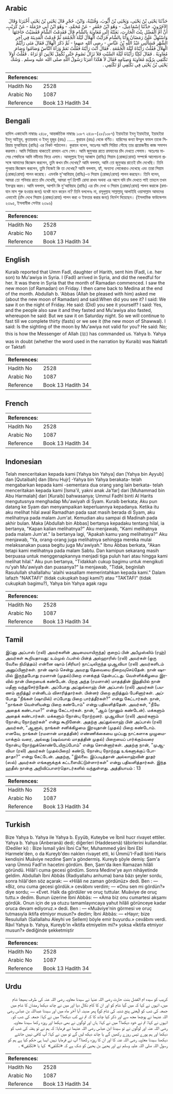 ## Arabic


<div dir="rtl" lang="ar" style={{fontSize:'larger',backgroundColor:'#f8f9fa',padding:20}}>
حَدَّثَنَا يَحْيَى بْنُ يَحْيَى، وَيَحْيَى بْنُ أَيُّوبَ، وَقُتَيْبَةُ، وَابْنُ، حُجْرٍ قَالَ يَحْيَى بْنُ يَحْيَى أَخْبَرَنَا وَقَالَ الآخَرُونَ، حَدَّثَنَا إِسْمَاعِيلُ، - وَهُوَ ابْنُ جَعْفَرٍ - عَنْ مُحَمَّدٍ، - وَهُوَ ابْنُ أَبِي حَرْمَلَةَ - عَنْ كُرَيْبٍ، أَنَّ أُمَّ الْفَضْلِ بِنْتَ الْحَارِثِ، بَعَثَتْهُ إِلَى مُعَاوِيَةَ بِالشَّامِ قَالَ فَقَدِمْتُ الشَّامَ فَقَضَيْتُ حَاجَتَهَا وَاسْتُهِلَّ عَلَىَّ رَمَضَانُ وَأَنَا بِالشَّامِ فَرَأَيْتُ الْهِلاَلَ لَيْلَةَ الْجُمُعَةِ ثُمَّ قَدِمْتُ الْمَدِينَةَ فِي آخِرِ الشَّهْرِ فَسَأَلَنِي عَبْدُ اللَّهِ بْنُ عَبَّاسٍ - رضى الله عنهما - ثُمَّ ذَكَرَ الْهِلاَلَ فَقَالَ مَتَى رَأَيْتُمُ الْهِلاَلَ فَقُلْتُ رَأَيْنَاهُ لَيْلَةَ الْجُمُعَةِ ‏.‏ فَقَالَ أَنْتَ رَأَيْتَهُ فَقُلْتُ نَعَمْ وَرَآهُ النَّاسُ وَصَامُوا وَصَامَ مُعَاوِيَةُ ‏.‏ فَقَالَ لَكِنَّا رَأَيْنَاهُ لَيْلَةَ السَّبْتِ فَلاَ نَزَالُ نَصُومُ حَتَّى نُكْمِلَ ثَلاَثِينَ أَوْ نَرَاهُ ‏.‏ فَقُلْتُ أَوَلاَ تَكْتَفِي بِرُؤْيَةِ مُعَاوِيَةَ وَصِيَامِهِ فَقَالَ لاَ هَكَذَا أَمَرَنَا رَسُولُ اللَّهِ صلى الله عليه وسلم ‏.‏ وَشَكَّ يَحْيَى بْنُ يَحْيَى فِي نَكْتَفِي أَوْ تَكْتَفِي ‏.‏
</div>
<div style={{backgroundColor:'#f8f9fa',padding:20, marginBottom: 10}}><table> <thead> <tr> <th>References:</th> <th></th> </tr> </thead> <tbody><tr><td>Hadith No</td><td>2528</td></tr><tr><td>Arabic No</td><td>1087</td></tr><tr><td>Reference</td><td>Book 13 Hadith 34</td></tr></tbody></table></div>

## Bengali


<div dir="ltr" lang="bn" style={{fontSize:'larger',backgroundColor:'#f8f9fa',padding:20}}>
হাদিস একাডেমি নাম্বারঃ ২৪১৮, আন্তর্জাতিক নাম্বারঃ ১০৮৭ ২৪১৮-(২৮/১০৮৭) ইয়াহইয়া ইবনু ইয়াহইয়া, ইয়াহইয়া ইবনু আইয়ুব, কুতায়বাহ ও ইবনু হুজুর (রহঃ) ...... কুরায়ব (রহঃ) থেকে বর্ণিত। হারিসের কন্যা উম্মুল ফাযল তাকে সিরিয়ায় মুআবিয়াহ (রাযিঃ) এর নিকট পাঠালেন। কুরায়ব বলেন, অতঃপর আমি সিরিয়া পৌছে তার প্রয়োজনীয় কাজ সমাপন করলাম। আমি সিরিয়ায় থাকতেই রমযান এসে গেল। আমি জুমুআর রাতে রমযানের চাঁদ দেখতে পেলাম। অতঃপর মাসের শেষদিকে আমি মদীনায় ফিরে এলাম। আবদুল্লাহ ইবনু আব্বাস (রাযিঃ) সিয়াম (রোজা/রোযা) সম্পর্কে আলোচনা প্রসঙ্গে আমাদের জিজ্ঞেস করলেন, তুমি কখন চাঁদ দেখেছ? আমি বললাম, আমি তো জুমুআর রাতেই চাঁদ দেখেছি। তিনি পুনরায় জিজ্ঞেস করলেন, তুমি নিজেই কি তা দেখেছ? আমি বললাম, হ্যাঁ, অন্যান্য লোকেরাও দেখেছে এবং তারা সিয়াম (রোজা/রোযা) পালন করেছে। এমনকি মু'আবিয়াহ্ (রাযিঃ)-ও সিয়াম (রোজা/রোযা) পালন করছেন। তিনি বলেন, আমরা তো শনিবার রাতে চাঁদ দেখেছি, আমরা পূর্ণ ত্রিশটি রোযা রাখব অথবা এর আগে যদি চাঁদ দেখতে পাই তাহলে তখন ইফত্বার করব। আমি বললাম, আপনি কি মু'আবিয়াহ (রাযিঃ) এর চাঁদ দেখা ও সিয়াম (রোজা/রোযা) পালন করাকে (রমাযান মাস শুরু হওয়ার জন্য) যথেষ্ট মনে করেন না? তিনি বললেনঃ না, রসূলুল্লাহ সাল্লাল্লাহু আলাইহি ওয়াসাল্লাম আমাদের এভাবেই (চাঁদ দেখে সিয়াম (রোজা/রোযা) পালন করা ও ইফতার করার জন্য) নির্দেশ দিয়েছেন। (ইসলামিক ফাউন্ডেশন ২৩৯৫, ইসলামীক সেন্টার ২৩৯৬)
</div>
<div style={{backgroundColor:'#f8f9fa',padding:20, marginBottom: 10}}><table> <thead> <tr> <th>References:</th> <th></th> </tr> </thead> <tbody><tr><td>Hadith No</td><td>2528</td></tr><tr><td>Arabic No</td><td>1087</td></tr><tr><td>Reference</td><td>Book 13 Hadith 34</td></tr></tbody></table></div>

## English


<div dir="ltr" lang="en" style={{fontSize:'larger',backgroundColor:'#f8f9fa',padding:20}}>
Kuraib reported that Umm Fadl, daughter of Harith, sent him (Fadl, i.e. her son) to Mu'awiya in Syria. I (Fadl) arrived in Syria, and did the needful for her. It was there in Syria that the month of Ramadan commenced. I saw the new moon (of Ramadan) on Friday. I then came back to Medina at the end of the month. Abdullah b. 'Abbas (Allah be pleased with him) asked me (about the new moon of Ramadan) and said:When did you see it? I said: We saw it on the night of Friday. He said: (Did) you see it yourself? I said: Yes, and the people also saw it and they fasted and Mu'awiya also fasted, whereupon he said: But we saw it on Saturday night. So we will continue to fast till we complete thirty (fasts) or we see it (the new moon of Shawwal). I said: Is the sighting of the moon by Mu'awiya not valid for you? He said: No; this is how the Messenger of Allah (ﷺ) has commanded us. Yahya b. Yahya was in doubt (whether the word used in the narration by Kuraib) was Naktafi or Taktafi
</div>
<div style={{backgroundColor:'#f8f9fa',padding:20, marginBottom: 10}}><table> <thead> <tr> <th>References:</th> <th></th> </tr> </thead> <tbody><tr><td>Hadith No</td><td>2528</td></tr><tr><td>Arabic No</td><td>1087</td></tr><tr><td>Reference</td><td>Book 13 Hadith 34</td></tr></tbody></table></div>

## French


<div dir="ltr" lang="fr" style={{fontSize:'larger',backgroundColor:'#f8f9fa',padding:20}}>

</div>
<div style={{backgroundColor:'#f8f9fa',padding:20, marginBottom: 10}}><table> <thead> <tr> <th>References:</th> <th></th> </tr> </thead> <tbody><tr><td>Hadith No</td><td>2528</td></tr><tr><td>Arabic No</td><td>1087</td></tr><tr><td>Reference</td><td>Book 13 Hadith 34</td></tr></tbody></table></div>

## Indonesian


<div dir="ltr" lang="id" style={{fontSize:'larger',backgroundColor:'#f8f9fa',padding:20}}>
Telah menceritakan kepada kami [Yahya bin Yahya] dan [Yahya bin Ayyub] dan [Qutaibah] dan [Ibnu Hujr] -Yahya bin Yahya berakata- telah mengabarkan kepada kami -sementara dua orang yang lain berkata- telah menceritakan kepada kami [Isma'il, yakni anak Ja'far] dari [Muhammad bin Abu Harmalah] dari [Kuraib] bahwasanya; Ummul Fadhl binti Al Harits mengutusnya menghadap Mu'awiyah di Syam. Kuraib berkata; Aku pun datang ke Syam dan menyampaikan keperluannya kepadanya. Ketika itu aku melihat hilal awal Ramadhan pada saat masih berada di Syam, aku melihatnya pada malam Jum'at. Kemudian aku sampai di Madinah pada akhir bulan. Maka [Abdullah bin Abbas] bertanya kepadaku tentang hilal, ia bertanya, "Kapan kalian melihatnya?" Aku menjawab, "Kami melihatnya pada malam Jum'at." Ia bertanya lagi, "Apakah kamu yang melihatnya?" Aku menjawab, "Ya, orang-orang juga melihatnya sehingga mereka mulai melaksanakan puasa begitu juga Mu'awiyah." Ibnu Abbas berkata, "Akan tetapi kami melihatnya pada malam Sabtu. Dan kamipun sekarang masih berpuasa untuk menggenapkannya menjadi tiga puluh hari atau hingga kami melihat hilal." Aku pun bertanya, "Tidakkah cukup bagimu untuk mengikuti ru'yah Mu'awiyah dan puasanya?" Ia menjawab, "Tidak, beginilah Rasulullah shallallahu 'alaihi wasallam memerintahkan kepada kami." Dalam lafazh "NAKTAFI" (tidak cukupkah bagi kami?) atau "TAKTAFI" (tidak cukupkah bagimu?), Yahya bin Yahya agak ragu
</div>
<div style={{backgroundColor:'#f8f9fa',padding:20, marginBottom: 10}}><table> <thead> <tr> <th>References:</th> <th></th> </tr> </thead> <tbody><tr><td>Hadith No</td><td>2528</td></tr><tr><td>Arabic No</td><td>1087</td></tr><tr><td>Reference</td><td>Book 13 Hadith 34</td></tr></tbody></table></div>

## Tamil


<div dir="ltr" lang="ta" style={{fontSize:'larger',backgroundColor:'#f8f9fa',padding:20}}>
இப்னு அப்பாஸ் (ரலி) அவர்களின் அடிமையாயிருந்த) குறைப் பின் அபீமுஸ்லிம் (ரஹ்) அவர்கள் கூறியதாவது: உம்முல் ஃபள்ல் பின்த் அல்ஹாரிஸ் (ரலி) அவர்கள் (ஒரு வேலை நிமித்தம்) என்னை ஷாம் (சிரியா) நாட்டிலிருந்த முஆவியா (ரலி) அவர்களிடம் அனுப்பினார்கள். நான் ஷாம் சென்று அவரது தேவையை நிறைவுசெய்தேன். நான் ஷாமில் இருந்தபோது ரமளான் (முதல்)பிறை எனக்குத் தென்பட்டது. வெள்ளிக்கிழமை இரவில் நான் பிறையைக் கண்டேன். பிறகு அந்த (ரமளான்) மாதத்தின் இறுதியில் நான் மதீனா வந்துசேர்ந்தேன். அப்போது அப்துல்லாஹ் பின் அப்பாஸ் (ரலி) அவர்கள் (பயணம் குறித்து) என்னிடம் விசாரித்தார்கள். பின்னர் பிறை குறித்தும் பேசினார்கள். அப்போது "நீங்கள் (ஷாமில்) எப்போது பிறை பார்த்தீர்கள்?" என்று கேட்டார்கள். நான், "நாங்கள் வெள்ளியன்று பிறை கண்டோம்" என்று பதிலளித்தேன். அவர்கள், "நீயே அதைக் கண்டாயா?" என்று கேட்டார்கள். நான், "ஆம் (நானும் கண்டேன்). மக்களும் அதைக் கண்டார்கள். மக்களும் நோன்பு நோற்றனர். முஆவியா (ரலி) அவர்களும் நோன்பு நோற்றார்கள்" என்று கூறினேன். அதற்கு அப்துல்லாஹ் பின் அப்பாஸ் (ரலி) அவர்கள், "ஆனால், நாங்கள் சனிக்கிழமை இரவுதான் (முதல்) பிறை கண்டோம். எனவே, நாங்கள் (ரமளான் மாதத்தின்) எண்ணிக்கையை முப்பது நாட்களாக முழுமையாக்கும் வரை, அல்லது (ஷவ்வால் மாதத்தின் முதல்) பிறையைப் பார்க்கும்வரை நோன்பு நோற்றுக்கொண்டேயிருப்போம்" என்று சொன்னார்கள். அதற்கு நான், "முஆவியா (ரலி) அவர்கள் (முதல்பிறை) கண்டு, நோன்பு நோற்றது உங்களுக்குப் போதாதா?" என்று கேட்டேன். அதற்கு, "இல்லை. இப்படித்தான் அல்லாஹ்வின் தூதர் (ஸல்) அவர்கள் எங்களுக்குக் கட்டளையிட்டுள்ளார்கள்" என்று பதிலளித்தார்கள். இந்த ஹதீஸ் நான்கு அறிவிப்பாளர்தொடர்களில் வந்துள்ளது. அத்தியாயம் : 13
</div>
<div style={{backgroundColor:'#f8f9fa',padding:20, marginBottom: 10}}><table> <thead> <tr> <th>References:</th> <th></th> </tr> </thead> <tbody><tr><td>Hadith No</td><td>2528</td></tr><tr><td>Arabic No</td><td>1087</td></tr><tr><td>Reference</td><td>Book 13 Hadith 34</td></tr></tbody></table></div>

## Turkish


<div dir="ltr" lang="tr" style={{fontSize:'larger',backgroundColor:'#f8f9fa',padding:20}}>
Bize Yahya b. Yahya ile Yahya b. Eyyûb, Kuteybe ve İbnil hucr rivayet ettiler. Yahya b. Yahya (Anberanâ) dedi; diğerleri (Haddesenâ) tâbirlerini kullandılar. (Dediler ki) : Bize İsmail yâni İbni Ca'fer, Muhammed yâni İbni Ebî Harmele'den, o da Kureyb'deıı naklen rivayet etti, ki Ümmü'I-Fadl binti Haris kendisini Muâviye nezdine Şam'a göndermiş. Kureyb şöyle demiş: Şam'a varıp Ümnıü Fadl'ın hacetini gördüm. Ben, Şam'da iken Ramazan hilâli göründü. Hilâl'i cuma gecesi gördüm. Sonra Medine'ye ayın nihâyetinde geldim. Abdullah İbni Abbâs (Radiyallahu anhuma) bana bâzı şeyler sordu, sonra hilâl'den söz açarak: — «Hilâli ne zaman gördünüz» dedi. Ben : — «Biz, onu cuma gecesi gördük.» cevâbını verdim; — «Onu sen mi gördün?» diye sordu; — «Evet. Halk da gördüler ve oruç tuttular. Muâviye de oruç tuttu.» dedim. Bunun üzerine İbni Abbâs: — «Ama biz onu cumartesi akşamı gördük. Onun için de ya otuzu tamamlayıncaya yahut hilâli görünceye kadar oruca devam ediyoruz.» dedi. Ben : — «Muâviye'nin görmesi ve oruç tutmasıyla iktifa etmiyor musun?» dedim; İbni Abbâs: — «Hayır; bize Resulullah (Sallallahu Aleyhi ve Sellem) böyle emir buyurdu.» cevâbını verdi. Râvî Yahya b. Yahya, Kureyb'in «İktifa etmiyelim mi?» yoksa «İktifa etmiyor musun?» dediğinde şekketmiştir
</div>
<div style={{backgroundColor:'#f8f9fa',padding:20, marginBottom: 10}}><table> <thead> <tr> <th>References:</th> <th></th> </tr> </thead> <tbody><tr><td>Hadith No</td><td>2528</td></tr><tr><td>Arabic No</td><td>1087</td></tr><tr><td>Reference</td><td>Book 13 Hadith 34</td></tr></tbody></table></div>

## Urdu


<div dir="rtl" lang="ur" style={{fontSize:'larger',backgroundColor:'#f8f9fa',padding:20}}>
کریب کو سیدہ ام الفضل بنت حارث رضی اللہ عنہا نے سیدنا معاویہ رضی اللہ عنہ کی طرف بھیجا شام میں، انہوں نے کہا کہ میں گیا شام کو اور ان کا کام نکال دیا اور میں نے چاند دیکھا رمضان کا شام میں جمعہ کی شب کو (یعنی پنج شنبہ کی شام کو) پھر مدینہ آیا آخر ماہ میں اور سیدنا عبداللہ بن عباس رضی اللہ عنہما نے پوچھا مجھ سے اور ذکر کیا چاند کا کہ تم نے کب دیکھا؟ میں نے کہا: جمعہ کی شب کو۔ انہوں نے کہا: تم نے خود دیکھا؟ میں نے کہا: ہاں اور لوگوں نے بھی دیکھا اور روزہ رکھا سیدنا معاویہ رضی اللہ عنہ اور لوگوں نے تو سیدنا ابن عباس رضی اللہ عنہما نے فرمایا: کہ ہم نے تو ہفتہ کی شب کو دیکھا اور ہم پورے تیس روزے رکھیں گے یا چاند دیکھ لیں گے تو میں نے کہا: آپ کافی نہیں جانتے دیکھنا سیدنا معاویہ رضی اللہ عنہ کا اور ان کا روزہ رکھنا؟ آپ نے فرمایا نہیں ایسا ہی حکم کیا ہے ہم کو رسول اللہ صلی اللہ علیہ وسلم نے اور یحییٰ بن یحییٰ کو شک ہے کہ «‏‏‏‏نَكْتَفِى» ‏‏‏‏ کہا یا «‏‏‏‏تَكْتَفِى» ۔
</div>
<div style={{backgroundColor:'#f8f9fa',padding:20, marginBottom: 10}}><table> <thead> <tr> <th>References:</th> <th></th> </tr> </thead> <tbody><tr><td>Hadith No</td><td>2528</td></tr><tr><td>Arabic No</td><td>1087</td></tr><tr><td>Reference</td><td>Book 13 Hadith 34</td></tr></tbody></table></div>